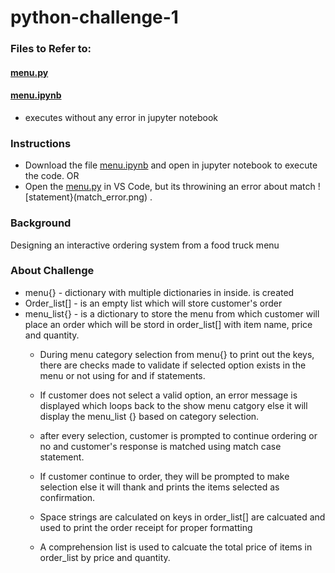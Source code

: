 # python-challenge-1
### Files to Refer to:
#### [menu.py](menu.py)
#### [menu.ipynb](menu.ipynb)
* executes without any error in jupyter notebook

### Instructions
* Download the file [menu.ipynb](menu.ipynb) and open in jupyter notebook to execute the code.  OR
* Open the [menu.py](menu.py) in VS Code, but its throwining an error about match ![statement}(match_error.png)
.

### Background
Designing an interactive ordering system from a food truck menu 

### About Challenge
* menu{} - dictionary with multiple dictionaries in inside.
is created 
* Order_list[] - is an empty list which will store customer's order  
* menu_list{} - is a dictionary to store the menu from which customer will place an order which will be stord in order_list[] with item name, price and quantity.
    * During menu category selection from menu{} to print out the keys, there are checks made to validate if selected option exists in the menu or not using for and if statements.

    * If customer does not select a valid option, an error message is displayed which loops back to the show menu catgory else it will display the menu_list {} based on category selection.

    * after every selection, customer is prompted to continue ordering or no and customer's response is matched using match case statement.
    
    * If customer continue to order, they will be prompted to make selection else it will thank and prints the items selected as confirmation.

    * Space strings are calculated on keys in order_list[] are calcuated and used to print the order receipt for proper formatting 

    * A comprehension list is used to calcuate the total price of items in order_list by price and quantity.
    


    










